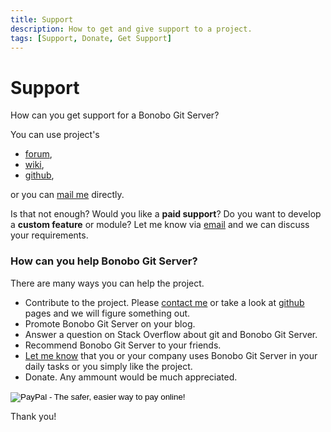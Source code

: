 ```yaml
---
title: Support
description: How to get and give support to a project.
tags: [Support, Donate, Get Support]
---
```


Support
=============================

How can you get support for a Bonobo Git Server?

You can use project's 

* [forum](http://forum.chodounsky.net/viewforum.php?f=7),
* [wiki](http://wiki.chodounsky.net/index.php?title=Bonobo_Git_Server),
* [github](https://github.com/jakubgarfield/Bonobo-Git-Server),

<p>or you can <a href="mailto:&#106;&#097;&#107;&#117;&#098;&#046;&#099;&#104;&#111;&#100;&#111;&#117;&#110;&#115;&#107;&#121;&#064;&#103;&#109;&#097;&#105;&#108;&#046;&#099;&#111;&#109;">mail me</a> directly.</p>

<p>Is that not enough? Would you like a <strong>paid support</strong>? Do you want to develop a <strong>custom feature</strong> or module? Let me know via <a href="mailto:&#106;&#097;&#107;&#117;&#098;&#046;&#099;&#104;&#111;&#100;&#111;&#117;&#110;&#115;&#107;&#121;&#064;&#103;&#109;&#097;&#105;&#108;&#046;&#099;&#111;&#109;">email</a> and we can discuss your requirements.</p>

### How can you help Bonobo Git Server?

There are many ways you can help the project.

<ul>
<li>Contribute to the project. Please <a href="mailto:&#106;&#097;&#107;&#117;&#098;&#046;&#099;&#104;&#111;&#100;&#111;&#117;&#110;&#115;&#107;&#121;&#064;&#103;&#109;&#097;&#105;&#108;&#046;&#099;&#111;&#109;">contact me</a> or take a look at <a href="https://github.com/jakubgarfield/Bonobo-Git-Server">github</a> pages and we will figure something out.</li>
<li>Promote Bonobo Git Server on your blog.</li>
<li>Answer a question on Stack Overflow about git and Bonobo Git Server.</li>
<li>Recommend Bonobo Git Server to your friends.</li>
<li><a href="mailto:&#106;&#097;&#107;&#117;&#098;&#046;&#099;&#104;&#111;&#100;&#111;&#117;&#110;&#115;&#107;&#121;&#064;&#103;&#109;&#097;&#105;&#108;&#046;&#099;&#111;&#109;">Let me know</a> that you or your company uses Bonobo Git Server in your daily tasks or you simply like the project.</li>
<li>Donate. Any ammount would be much appreciated.</li>
</ul>

<form action="https://www.paypal.com/cgi-bin/webscr" method="post" target="_top" class="text-center">
<input type="hidden" name="cmd" value="_s-xclick">
<input type="hidden" name="hosted_button_id" value="LDBBJBMZX7FN2">
<input type="image" src="https://www.paypalobjects.com/en_US/i/btn/btn_donateCC_LG.gif" border="0" name="submit" alt="PayPal - The safer, easier way to pay online!">
<img alt="" border="0" src="https://www.paypalobjects.com/en_US/i/scr/pixel.gif" width="1" height="1">
</form>

Thank you!
